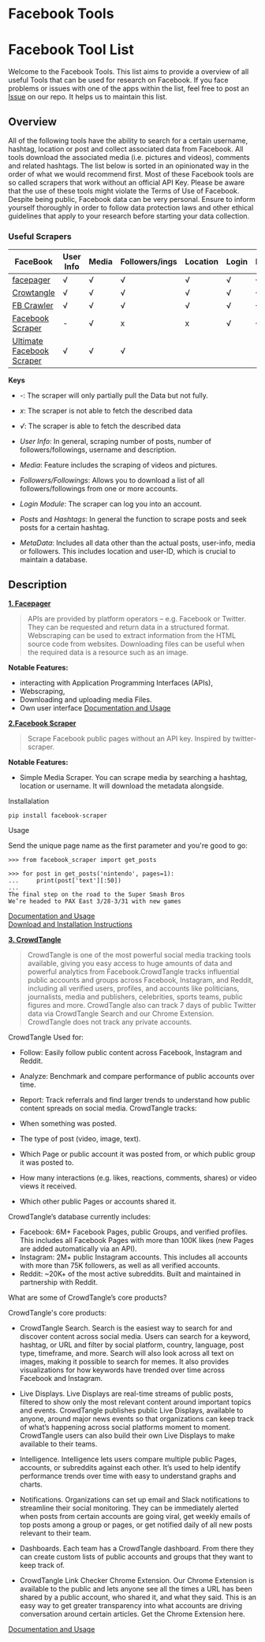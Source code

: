 # Facebook Tools

# Facebook Tool List


Welcome to the Facebook Tools. 
This list aims to provide a overview of all useful Tools that can be used for research on Facebook. If you face problems or issues with one of the apps within the list, feel free to post an [Issue](https://github.com/Leibniz-HBI/Social-Media-Observatory/issues) on our repo. It helps us to maintain this list. 

## Overview

All of the following tools have the ability to search for a certain username, hashtag, location or post and collect associated data from Facebook. All tools download the associated media (i.e. pictures and videos), comments and related hashtags. The list below is sorted in an opinionated way in the order of what we would recommend first.
Most of these Facebook tools are so called scrapers that work without an official API Key. Please be aware that the use of these tools might violate the Terms of Use of Facebook. Despite being public, Facebook data can be very personal. Ensure to inform yourself thoroughly in order to follow data protection laws and other ethical guidelines that apply to your research before starting your data collection.

### Useful Scrapers

<!--- ![Overview](/image/facebook.png) -->

| FaceBook                                                                              | User Info | Media | Followers/ings | Location | Login | Posts | Hashtags | Metadata | Shares | API Based |
| ------------------------------------------------------------------------------------- | --------- | ----- | -------------- | -------- | ----- | ----- | -------- | -------- | ------ | --------- |
| [facepager](https://github.com/strohne/Facepager/)                                    | √         | √     | √              | √        | √     | √     | √        | √        | √      | √         |
| [Crowtangle](https://www.crowdtangle.com/)                                            | √         | √     | √              | √        | √     | √     | √        | √        | √      |           |
| [FB Crawler](https://github.com/Charleswyt/crawler)                                   | √         | √     | √              | √        | √     | √     | √        | √        | √      | x         |
| [Facebook Scraper](https://github.com/kevinzg/facebook-scraper)                       | \-        | √     | x              | x        | √     | √     | x        | x        | \-     | x         |
| [Ultimate Facebook Scraper](https://github.com/harismuneer/Ultimate-Facebook-Scraper) | √         | √     | √              |          |       |       |          |          | x      | x         |

**Keys**

* _-_: The scraper will only partially pull the Data but not fully.<br>
* _x_: The scraper is not able to fetch the described data <br>
* _√_: The scraper is able to fetch the described data

* _User Info_: In general, scraping number of posts, number of followers/followings, username and description. 
* _Media_: Feature includes the scraping of videos and pictures. 
* _Followers/Followings_: Allows you to download a list of all followers/followings from one or more accounts. 
* _Login Module_: The scraper can log you into an account. 
* _Posts_ and _Hashtags_: In general the function to scrape posts and seek posts for a certain hashtag. 
* _MetaData_: Includes all data other than the actual posts, user-info, media or followers. This includes location and user-ID, which is crucial to maintain a database.

## Description
[**1. Facepager**](https://github.com/strohne/Facepager/wiki)

> APIs are provided by platform operators – e.g. Facebook or Twitter. They can be requested and return data in a structured format. Webscraping can be used to extract information from the HTML source code from websites. Downloading files can be useful when the required data is a resource such as an image.

**Notable Features:**

* interacting with Application Programming Interfaces (APIs),
* Webscraping,
* Downloading and uploading media Files.
* Own user interface
[Documentation and Usage](https://www.youtube.com/channel/UCiIbKv5b5rz-6LPTLQgVGug)

[**2.Facebook Scraper**](https://pypi.org/project/facebook-scraper/)

> Scrape Facebook public pages without an API key. Inspired by twitter-scraper.

**Notable Features:**
* Simple Media Scraper. You can scrape media by searching a hashtag, location or username. It will download the metadata alongside. 

Installalation
```
pip install facebook-scraper

```

Usage

Send the unique page name as the first parameter and you're good to go:
```
>>> from facebook_scraper import get_posts

>>> for post in get_posts('nintendo', pages=1):
...     print(post['text'][:50])
...
The final step on the road to the Super Smash Bros
We’re headed to PAX East 3/28-3/31 with new games

```

[Documentation and Usage](https://github.com/kevinzg/facebook-scraper)<br>
[Download and Installation Instructions](https://github.com/kevinzg/facebook-scraper)

[**3. CrowdTangle**](https://www.crowdtangle.com/features)

> CrowdTangle is one of the most powerful social media tracking tools available, giving you easy access to huge amounts of data and powerful analytics from Facebook.CrowdTangle tracks influential public accounts and groups across Facebook, Instagram, and Reddit, including all verified users, profiles, and accounts like politicians, journalists, media and publishers, celebrities, sports teams, public figures and more. CrowdTangle also can track 7 days of public Twitter data via CrowdTangle Search and our Chrome Extension. CrowdTangle does not track any private accounts.


CrowdTangle Used for:

* Follow: Easily follow public content across Facebook, Instagram and Reddit.
* Analyze: Benchmark and compare performance of public accounts over time.
* Report: Track referrals and find larger trends to understand how public content spreads on social media.
 CrowdTangle tracks:

* When something was posted.
* The type of post (video, image, text).
* Which Page or public account it was posted from, or which public group it was posted to. 
* How many interactions (e.g. likes, reactions, comments, shares) or video views it received.
* Which other public Pages or accounts shared it.  

CrowdTangle’s database currently includes:

* Facebook: 6M+ Facebook Pages, public Groups, and verified profiles. This includes all Facebook Pages with more than 100K likes (new Pages are added automatically via an API).  
* Instagram: 2M+ public Instagram accounts. This includes all accounts with more than 75K followers, as well as all verified accounts.
* Reddit: ~20K+ of the most active subreddits. Built and maintained in partnership with Reddit.

What are some of CrowdTangle’s core products?

CrowdTangle's core products:

* CrowdTangle Search. Search is the easiest way to search for and discover content across social media. Users can search for a keyword, hashtag, or URL and filter by social platform, country, language, post type, timeframe, and more. Search will also look across all text on images, making it possible to search for memes. It also provides visualizations for how keywords have trended over time across Facebook and Instagram.

* Live Displays. Live Displays are real-time streams of public posts, filtered to show only the most relevant content around important topics and events. CrowdTangle publishes public Live Displays, available to anyone, around major news events so that organizations can keep track of what’s happening across social platforms moment to moment. CrowdTangle users can also build their own Live Displays to make available to their teams.

* Intelligence. Intelligence lets users compare multiple public Pages, accounts, or subreddits against each other. It’s used to help identify performance trends over time with easy to understand graphs and charts. 

* Notifications. Organizations can set up email and Slack notifications to streamline their social monitoring. They can be immediately alerted when posts from certain accounts are going viral, get weekly emails of top posts among a group or pages, or get notified daily of all new posts relevant to their team.  

* Dashboards. Each team has a CrowdTangle dashboard. From there they can create custom lists of public accounts and groups that they want to keep track of. 

* CrowdTangle Link Checker Chrome Extension. Our Chrome Extension is available to the public and lets anyone see all the times a URL has been shared by a public account, who shared it, and what they said. This is an easy way to get greater transparency into what accounts are driving conversation around certain articles. Get the Chrome Extension here. 

[Documentation and Usage](https://www.crowdtangle.com/resources)




